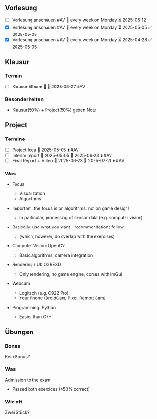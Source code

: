 ## Vorlesung
- [ ] Vorlesung anschauen #AV 🔁 every week on Monday ⏳ 2025-05-12
- [x] Vorlesung anschauen #AV 🔁 every week on Monday ⏳ 2025-05-05 ✅ 2025-05-05
- [x] Vorlesung anschauen #AV 🔁 every week on Monday ⏳ 2025-04-28 ✅ 2025-05-05
## Klausur
### Termin
- [ ] Klausur #Exam 🔺 🛫 2025-08-27 #AV

### Besonderheiten
- Klausur(50%) + Project(50%) geben Note

## Project
### Termine
- [ ] Project Idea 📅 2025-05-05 ⏫ #AV
- [ ] Interim report 🛫 2025-05-05 📅 2025-06-23 ⏫ #AV
- [ ] Final Report + Video 🛫 2025-06-23 📅 2025-07-21 ⏫ #AV 
### Was
- Focus  
	- Visualization  
	- Algorithms  
- Important: the focus is on algorithms, not on game design!  
	- In particular, processing of sensor data (e.g. computer vision)

- Basically: use what you want - recommendations follow  
	- (which, however, do overlap with the exercises)  
- Computer Vision: OpenCV  
	- Basic algorithms, camera integration  
- Rendering / UI: OGRE3D  
	- Only rendering, no game engine, comes with ImGui  
- Webcam  
	- Logitech (e.g. C922 Pro)  
	- Your Phone (DroidCam, Pixel, RemoteCam)  
- Programming: Python  
	- Easier than C++

## Übungen
### Bonus
Kein Bonus?
### Was
Admission to the exam  
- Passed both exercices (>50% correct)
### Wie oft
Zwei Stück?